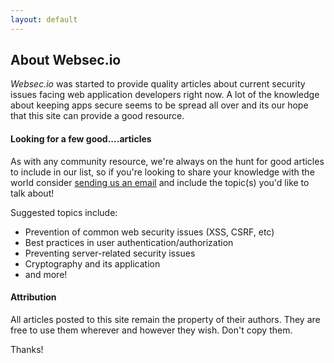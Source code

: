 ```yaml
---
layout: default
---
```


About Websec.io
--------------------------

*Websec.io* was started to provide quality articles about current security issues facing
web application developers right now. A lot of the knowledge about keeping apps secure
seems to be spread all over and its our hope that this site can provide a good 
resource.

#### Looking for a few good....articles

As with any community resource, we're always on the hunt for good articles to include in our
list, so if you're looking to share your knowledge with the world consider
<a href="mailto:info@phpdeveloper.org?subject=Writing for Websec.io">sending us an email</a> and
include the topic(s) you'd like to talk about!

Suggested topics include:

- Prevention of common web security issues (XSS, CSRF, etc)
- Best practices in user authentication/authorization
- Preventing server-related security issues
- Cryptography and its application
- and more!

#### Attribution

All articles posted to this site remain the property of their authors. They are free to use
them wherever and however they wish. Don't copy them.

Thanks!